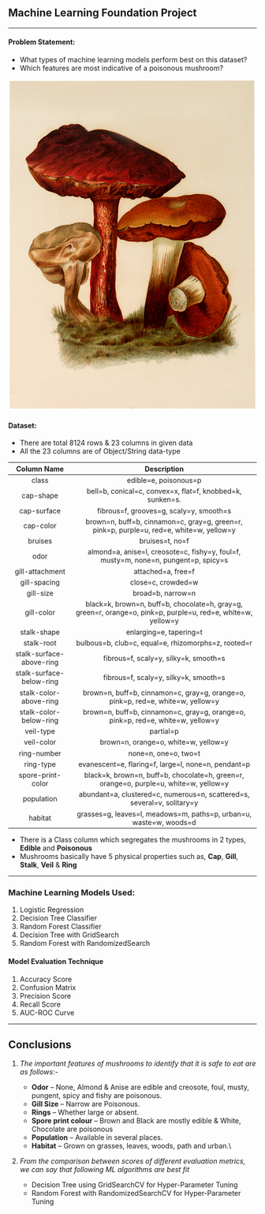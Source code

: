 
## Machine Learning Foundation Project

------------


#### Problem Statement:
- What types of machine learning models perform best on this dataset?
- Which features are most indicative of a poisonous mushroom?

![Mushroom](https://raw.githubusercontent.com/DhirajAmbure/MachineLearningProjects/main/images/Vintage-Brown.jpg "Mushroom")

#### Dataset:
- There are total 8124 rows & 23 columns in given data
- All the 23 columns are of Object/String data-type

| Column Name | Description  |
| :------------: | :------------: |
| class  | edible=e, poisonous=p  |
| cap-shape  | bell=b, conical=c, convex=x, flat=f, knobbed=k, sunken=s.  |
| cap-surface  | fibrous=f, grooves=g, scaly=y, smooth=s  |
| cap-color  | 	brown=n, buff=b, cinnamon=c, gray=g, green=r, pink=p, purple=u, red=e, white=w, yellow=y  |
| bruises  | bruises=t, no=f  |
| odor  | almond=a, anise=l, creosote=c, fishy=y, foul=f, musty=m, none=n, pungent=p, spicy=s  |
| gill-attachment  | attached=a, free=f  |
| gill-spacing  | close=c, crowded=w |
| gill-size  | 	broad=b, narrow=n  |
| gill-color  | black=k, brown=n, buff=b, chocolate=h, gray=g, green=r, orange=o, pink=p, purple=u, red=e, white=w, yellow=y  |
| stalk-shape  | enlarging=e, tapering=t  |
| stalk-root  | bulbous=b, club=c, equal=e, rhizomorphs=z, rooted=r  |
| stalk-surface-above-ring  | fibrous=f, scaly=y, silky=k, smooth=s  |
| stalk-surface-below-ring  | fibrous=f, scaly=y, silky=k, smooth=s  |
| stalk-color-above-ring  | brown=n, buff=b, cinnamon=c, gray=g, orange=o, pink=p, red=e, white=w, yellow=y  |
| stalk-color-below-ring  | brown=n, buff=b, cinnamon=c, gray=g, orange=o, pink=p, red=e, white=w, yellow=y  |
| veil-type  | partial=p  |
| veil-color  | brown=n, orange=o, white=w, yellow=y  |
| ring-number  | none=n, one=o, two=t  |
| ring-type  | 	evanescent=e, flaring=f, large=l, none=n, pendant=p  |
| spore-print-color  | black=k, brown=n, buff=b, chocolate=h, green=r, orange=o, purple=u, white=w, yellow=y  |
| population  | abundant=a, clustered=c, numerous=n, scattered=s, several=v, solitary=y  |
| habitat  | grasses=g, leaves=l, meadows=m, paths=p, urban=u, waste=w, woods=d  |

- There is a Class column which segregates the mushrooms in 2 types, **Edible** and **Poisonous**
- Mushrooms basically have 5 physical properties such as, **Cap**, **Gill**, **Stalk**, **Veil** & **Ring**


------------


### Machine Learning Models Used:
1. Logistic Regression
2. Decision Tree Classifier
3. Random Forest Classifier
4. Decision Tree with GridSearch
5. Random Forest with RandomizedSearch

#### Model Evaluation Technique
1. Accuracy Score
2. Confusion Matrix
3. Precision Score
4. Recall Score
5. AUC-ROC Curve


------------

## Conclusions

1. *The important features of mushrooms to identify that it is safe to eat are as follows*:-
	- **Odor** – None, Almond & Anise are edible and creosote, foul, musty, pungent, spicy and fishy are poisonous.
	- **Gill Size** – Narrow are Poisonous.
	- **Rings** – Whether large or absent.
	- **Spore print colour** – Brown and Black are mostly edible & White, Chocolate are poisonous
	- **Population** – Available in several places.
	- **Habitat** – Grown on grasses, leaves, woods, path and urban.\

2. *From the comparison between scores of different evaluation metrics, we can say that following ML algorithms are best fit*
	- Decision Tree using GridSearchCV for Hyper-Parameter Tuning
	- Random Forest with RandomizedSearchCV for Hyper-Parameter Tuning
